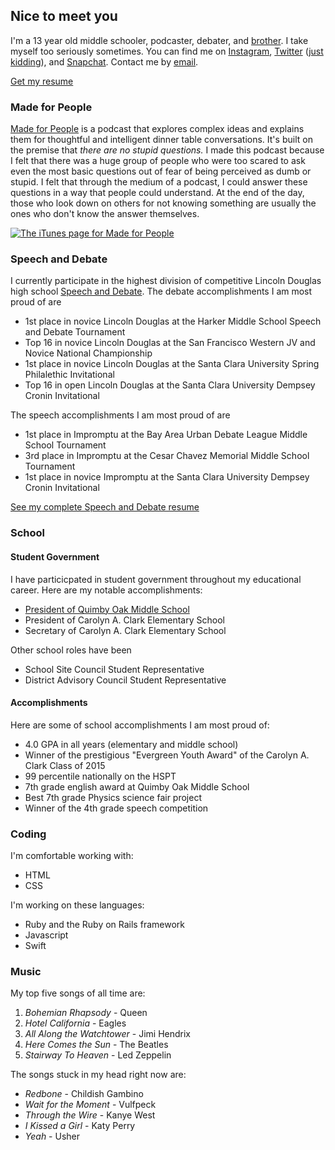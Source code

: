## Nice to meet you
I'm a 13 year old middle schooler, podcaster, debater, and [brother](http://sejalmidha.com/). I take myself too seriously sometimes. You can find me on [Instagram](https://www.instagram.com/suryamidha/), [Twitter](https://twitter.com/realdonaldtrump) ([just kidding](https://twitter.com/suryamidha)), and [Snapchat](https://www.snapchat.com/add/surya.midha). Contact me by [email](mailto:me@suryamidha.com).

[Get my resume](https://drive.google.com/file/d/0B8Qe8PI0xSP_Qm5lQTdUWWZTOFk/view?usp=sharing)

### Made for People
[Made for People](http://madeforpeople.suryamidha.com) is a podcast that explores complex ideas and explains them for thoughtful and intelligent dinner table conversations. It's built on the premise that _there are no stupid questions._ I made this podcast because I felt that there was a huge group of people who were too scared to ask even the most basic questions out of fear of being perceived as dumb or stupid. I felt that through the medium of a podcast, I could answer these questions in a way that people could understand. At the end of the day, those who look down on others for not knowing something are usually the ones who don't know the answer themselves.

[![The iTunes page for Made for People](http://i.imgur.com/jas1H8z.jpg)](https://itunes.apple.com/us/podcast/made-for-people/id1116879925)

### Speech and Debate
I currently participate in the highest division of competitive Lincoln Douglas high school [Speech and Debate](https://www.speechanddebate.org/). The debate accomplishments I am most proud of are 

- 1st place in novice Lincoln Douglas at the Harker Middle School Speech and Debate Tournament
- Top 16 in novice Lincoln Douglas at the San Francisco Western JV and Novice National Championship
- 1st place in novice Lincoln Douglas at the Santa Clara University Spring Philalethic Invitational
- Top 16 in open Lincoln Douglas at the Santa Clara University Dempsey Cronin Invitational

The speech accomplishments I am most proud of are

- 1st place in Impromptu at the Bay Area Urban Debate League Middle School Tournament
- 3rd place in Impromptu at the Cesar Chavez Memorial Middle School Tournament
- 1st place in novice Impromptu at the Santa Clara University Dempsey Cronin Invitational

[See my complete Speech and Debate resume](https://drive.google.com/file/d/0B8Qe8PI0xSP_TlZoLXpKWDRqQ0E/view?usp=sharing)

### School

#### Student Government
I have particicpated in student government throughout my educational career. Here are my notable accomplishments:

- [President of Quimby Oak Middle School](https://youtu.be/m6SQZ43vS_o)
- President of Carolyn A. Clark Elementary School
- Secretary of Carolyn A. Clark Elementary School

Other school roles have been

- School Site Council Student Representative
- District Advisory Council Student Representative

#### Accomplishments
Here are some of school accomplishments I am most proud of:

- 4.0 GPA in all years (elementary and middle school)
- Winner of the prestigious "Evergreen Youth Award" of the Carolyn A. Clark Class of 2015
- 99 percentile nationally on the HSPT
- 7th grade english award at Quimby Oak Middle School
- Best 7th grade Physics science fair project
- Winner of the 4th grade speech competition 

### Coding
I'm comfortable working with:

- HTML
- CSS

I'm working on these languages:

- Ruby and the Ruby on Rails framework
- Javascript
- Swift

### Music
My top five songs of all time are:

1. _Bohemian Rhapsody_ - Queen
2. _Hotel California_ - Eagles
3. _All Along the Watchtower_ - Jimi Hendrix
4. _Here Comes the Sun_ - The Beatles
5. _Stairway To Heaven_ - Led Zeppelin

The songs stuck in my head right now are:

- _Redbone_ - Childish Gambino
- _Wait for the Moment_ - Vulfpeck
- _Through the Wire_ - Kanye West
- _I Kissed a Girl_ - Katy Perry
- _Yeah_ - Usher
